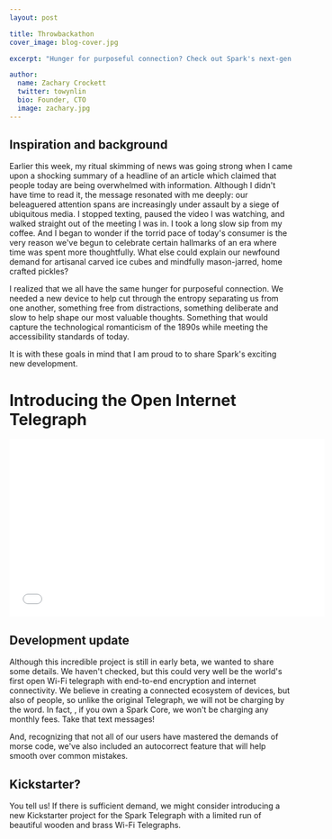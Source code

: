 ```yaml
---
layout: post

title: Throwbackathon
cover_image: blog-cover.jpg

excerpt: "Hunger for purposeful connection? Check out Spark's next-gen device!"

author:
  name: Zachary Crockett
  twitter: towynlin
  bio: Founder, CTO
  image: zachary.jpg
---
```


## Inspiration and background

Earlier this week, my ritual skimming of news was going strong when I came upon a shocking summary of a headline of an article which claimed that people today are being overwhelmed with information. Although I didn't have time to read it, the message resonated with me deeply: our beleaguered attention spans are increasingly under assault by a siege of ubiquitous media.  I stopped texting, paused the video I was watching, and walked straight out of the meeting I was in. I took a long slow sip from my coffee. And I began to wonder if the torrid pace of today's consumer is the very reason we've begun to celebrate certain hallmarks of an era where time was spent more thoughtfully.  What else could explain our newfound demand for artisanal carved ice cubes and mindfully mason-jarred, home crafted pickles? 

I realized that we all have the same hunger for purposeful connection. We needed a new device to help cut through the entropy separating us from one another, something free from distractions, something deliberate and slow to help shape our most valuable thoughts.  Something that would capture the technological romanticism of the 1890s while meeting the accessibility standards of today.  

It is with these goals in mind that I am proud to to share Spark's exciting new development.


# Introducing the Open Internet Telegraph

<iframe width="560" height="315" src="//www.youtube.com/embed/ucq9jqyy-1s" frameborder="0" allowfullscreen="allowfullscreen"></iframe>


## Development update

Although this incredible project is still in early beta, we wanted to share some details.  We haven't checked, but this could very well be the world's first open Wi-Fi telegraph with end-to-end encryption and internet connectivity.  We believe in creating a connected ecosystem of devices, but also of people, so unlike the original Telegraph, we will not be charging by the word. In fact, , if you own a Spark Core, we won't be charging any monthly fees.  Take that text messages!

And, recognizing that not all of our users have mastered the demands of morse code, we've also included an autocorrect feature that will help smooth over common mistakes. 


## Kickstarter?

You tell us!  If there is sufficient demand, we might consider introducing a new Kickstarter project for the Spark Telegraph with a limited run of beautiful wooden and brass Wi-Fi Telegraphs.
